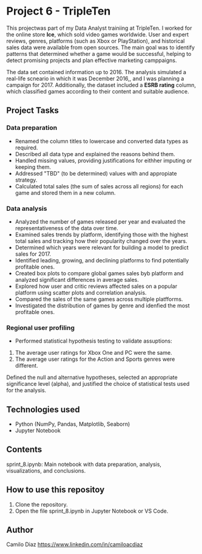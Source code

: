 # Project 6 - TripleTen

This projectwas part of my Data Analyst trainiing at TripleTen. 
I worked for the online store **Ice**, which sold video games worldwide. User and expert reviews, genres, platforms (such as Xbox or PlayStation), and historical sales data were available from open sources. The main goal was to identify patterns that determined whether a game would be successful, helping to detect promising projects and plan effective marketing camppaigns. 

The data set contained information up to 2016. The analysis simulated a real-life scneario in which it was December 2016,, and I was planning a campaign for 2017. Additionally, the dataset included a **ESRB rating** column, which classified games according to their content and suitable audience. 

## Project Tasks

### Data preparation 
- Renamed the column titles to lowercase and converted data types as required. 
- Described all data type and explained the reasons behind them. 
- Handled missing values, providing justifications for eithher imputing or keeping them. 
- Addressed "TBD" (to be determined) values with and appropiate strategy. 
- Calculated total sales (the sum of sales across all regions) for each game and stored them in a new column. 

### Data analysis 
- Analyzed the number of games released per year and evaluated the representativeness of the data over time. 
- Examined sales trends by platform, identifying those with the highest total sales and tracking how their popularity changed over the years. 
- Determined which years were relevant for building a model to predict sales for 2017. 
- Identified leading, growing, and declining platforms to find potentially profitable ones. 
- Created box plots to compare global games sales byb platform and analyzed significant differences in average sales. 
- Explored how user and critic reviews affected sales on a popular platform using scatter plots and correlation analysis. 
- Compared the sales of the same games across multiple platfforms. 
- Investigated the distribution of games by genre and idenfied the most profitable ones. 

### Regional user profiling 
- Performed statistical hypothesis testing to validate assuptions: 
1. The average user ratings for Xbox One and PC were the same. 
2. The average user ratings for the Action and Sports genres were different. 

Defined the null and alternative hypotheses, selected an appropriate significance level (alpha), and justified the choice of statistical tests used for the analysis. 

## Technologies used
- Python (NumPy, Pandas, Matplotlib, Seaborn) 
- Jupyter Notebook

## Contents 
sprint_8.ipynb: Main notebook with data preparation, analysis, visualizations, and conclusions. 

## How to use this repositoy
1. Clone the repository. 
2. Open the file sprint_8.ipynb in Jupyter Notebook or VS Code. 

## Author 
Camilo Diaz 
https://www.linkedin.com/in/camiloacdiaz
